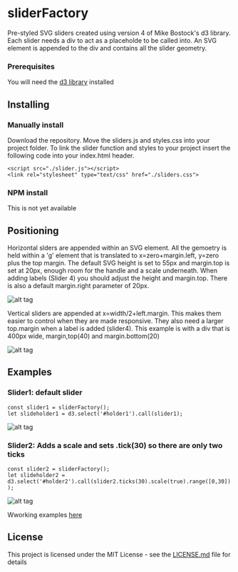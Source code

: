 # sliderFactory

Pre-styled SVG sliders created using version 4 of Mike Bostock's d3 library. Each slider needs a div to act as a placeholde to be called into. An SVG element is appended to the div and contains all the slider geometry.


### Prerequisites
You will need the [d3 library](https://d3js.org/) installed

## Installing
### Manually install

Download the repository. Move the sliders.js and styles.css into your project folder. To link the slider function and styles to your project insert the following code into your index.html header.
```
<script src="./slider.js"></script>
<link rel="stylesheet" type="text/css" href="./sliders.css">
```

### NPM install
This is not yet available

## Positioning

Horizontal slders are appended within an SVG element. All the gemoetry is held within  a 'g' element that is translated to x=zero+margin.left, y=zero plus the top margin. The default SVG height is set to 55px and margin.top is set at 20px, enough room for the handle and a scale underneath. When adding labels (Slider 4) you should adjust the height and margin.top. There is also a default margin.right parameter of 20px.

![alt tag](https://bobhaslett.github.io/d3-v4-sliders/images/slider.png)

Vertical sliders are appended at x=width/2+left.margin. This makes them easier to control when they are made responsive. They also need a larger top.margin when a label is added (slider4). This example is with a div that is 400px wide, margin,top(40) and margin.bottom(20)

![alt tag](https://bobhaslett.github.io/d3-v4-sliders/images/vertical.png)

## Examples
### Slider1: default slider
```
const slider1 = sliderFactory();
let slideholder1 = d3.select('#holder1').call(slider1);
```
![alt tag](https://bobhaslett.github.io/d3-v4-sliders/images/slider1.png)
### Slider2: Adds a scale and sets .tick(30) so there are only two ticks

```
const slider2 = sliderFactory();
let slideholder2 = d3.select('#holder2').call(slider2.ticks(30).scale(true).range([0,30]) );
```
![alt tag](https://bobhaslett.github.io/d3-v4-sliders/images/slider2.png)

Wworking examples [here](
https://bobhaslett.github.io/d3-v4-sliders/index.html)
## License

This project is licensed under the MIT License - see the [LICENSE.md](LICENSE.md) file for details
